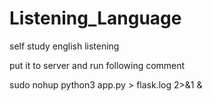 # Listening_Language
self study english listening

put it to server and run following comment

sudo nohup python3 app.py > flask.log 2>&1 & 
